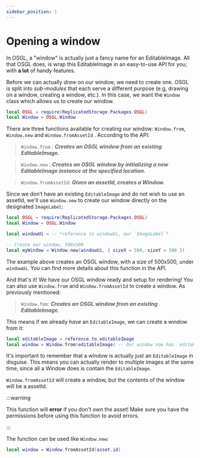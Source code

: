 ```yaml
---
sidebar_position: 1
---
```


# Opening a window

In OSGL, a "window" is actually just a fancy name for an EditableImage. All that OSGL does, is wrap this EditableImage in an easy-to-use API for you; with **a lot** of handy features.

Before we can actually *draw* on our window, we need to create one. OSGL is split into *sub-modules* that each serve a different purpose (e.g, drawing on a window, creating a window, etc.). In this case, we want the `Window` class which allows us to create our window.

```lua
local OSGL = require(ReplicatedStorage.Packages.OSGL)
local Window = OSGL.Window
```

There are three functions available for creating our window: `Window.from`, `Window.new` and `Window.fromAssetId` . According to the API:

> `Window.from` : ***Creates an OSGL window from an existing EditableImage.***

> `Window.new` : ***Creates an OSGL window by initializing a new EditableImage instance at the specified location.***

> `Window.fromAssetId`: ***Given an assetId, creates a Window.***

Since we don’t have an existing `EditableImage` and do not wish to use an assetId, we'll use `Window.new` to create our window directly on the designated `ImageLabel`:

```lua
local OSGL = require(ReplicatedStorage.Packages.OSGL)
local Window = OSGL.Window

local windowUi = -- *reference to windowUi, our `ImageLabel`*

-- Create our window, 500x500
local myWindow = Window.new(windowUi, { sizeX = 500, sizeY = 500 })
```

The example above creates an OSGL window, with a size of 500x500, under `windowUi`. You can find more details about this function in the API.

And that's it! We have our OSGL window ready and setup for rendering!
You can also use `Window.from` and `Window.fromAssetId` to create a window.
As previously mentioned:

> `Window.fom`: ***Creates an OSGL window from an existing EditableImage.***

This means if we already *have* an `EditableImage`, we can create a window from it:
```lua
local editableImage = reference.to.editableImage
local window = Window.from(editableImage) -- Our window now has `editableImage` as a renderer
```
It's important to remember that a window is actually just an `EditableImage` in disguise. This means
you can actually render to multiple images at the same time, since all a Window does is contain the `EditableImage`.

`Window.fromAssetId` will create a window, but the contents of the window will be a assetId.

:::warning

This function will **error** if you don't own the asset! Make sure you have the permissions before using this function to avoid errors.

:::

The function can be used like `Window.new`:
```lua
local window = Window.fromAssetId(asset.id)
```